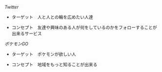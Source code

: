 *Twitter*

* ターゲット　人と人との輪を広めたい人達

* コンセプト　友達や興味のある人が何をしているのかをフォローすることが出来るサービス



*ポケモンGO*

* ターゲット　ポケモンが欲しい人

* コンセプト　地域をもっと知ることが出来る
